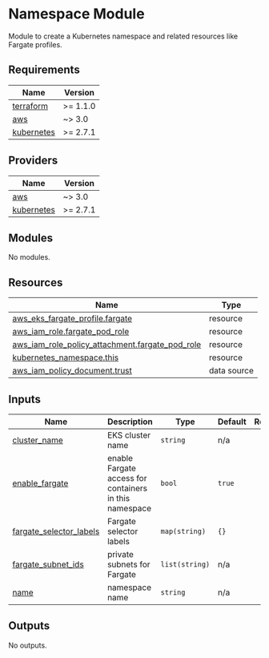 <!-- BEGIN_TF_DOCS -->
# Namespace Module

Module to create a Kubernetes namespace and related resources like Fargate
profiles.

## Requirements

| Name | Version |
|------|---------|
| <a name="requirement_terraform"></a> [terraform](#requirement\_terraform) | >= 1.1.0 |
| <a name="requirement_aws"></a> [aws](#requirement\_aws) | ~> 3.0 |
| <a name="requirement_kubernetes"></a> [kubernetes](#requirement\_kubernetes) | >= 2.7.1 |

## Providers

| Name | Version |
|------|---------|
| <a name="provider_aws"></a> [aws](#provider\_aws) | ~> 3.0 |
| <a name="provider_kubernetes"></a> [kubernetes](#provider\_kubernetes) | >= 2.7.1 |

## Modules

No modules.

## Resources

| Name | Type |
|------|------|
| [aws_eks_fargate_profile.fargate](https://registry.terraform.io/providers/hashicorp/aws/latest/docs/resources/eks_fargate_profile) | resource |
| [aws_iam_role.fargate_pod_role](https://registry.terraform.io/providers/hashicorp/aws/latest/docs/resources/iam_role) | resource |
| [aws_iam_role_policy_attachment.fargate_pod_role](https://registry.terraform.io/providers/hashicorp/aws/latest/docs/resources/iam_role_policy_attachment) | resource |
| [kubernetes_namespace.this](https://registry.terraform.io/providers/hashicorp/kubernetes/latest/docs/resources/namespace) | resource |
| [aws_iam_policy_document.trust](https://registry.terraform.io/providers/hashicorp/aws/latest/docs/data-sources/iam_policy_document) | data source |

## Inputs

| Name | Description | Type | Default | Required |
|------|-------------|------|---------|:--------:|
| <a name="input_cluster_name"></a> [cluster\_name](#input\_cluster\_name) | EKS cluster name | `string` | n/a | yes |
| <a name="input_enable_fargate"></a> [enable\_fargate](#input\_enable\_fargate) | enable Fargate access for containers in this namespace | `bool` | `true` | no |
| <a name="input_fargate_selector_labels"></a> [fargate\_selector\_labels](#input\_fargate\_selector\_labels) | Fargate selector labels | `map(string)` | `{}` | no |
| <a name="input_fargate_subnet_ids"></a> [fargate\_subnet\_ids](#input\_fargate\_subnet\_ids) | private subnets for Fargate | `list(string)` | n/a | yes |
| <a name="input_name"></a> [name](#input\_name) | namespace name | `string` | n/a | yes |

## Outputs

No outputs.
<!-- END_TF_DOCS -->